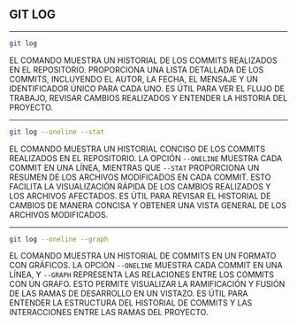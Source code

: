 ## GIT LOG

___
```bash
git log
```
EL COMANDO MUESTRA UN HISTORIAL DE LOS COMMITS REALIZADOS EN EL REPOSITORIO. PROPORCIONA UNA LISTA DETALLADA DE LOS COMMITS, INCLUYENDO EL AUTOR, LA FECHA, EL MENSAJE Y UN IDENTIFICADOR ÚNICO PARA CADA UNO. ES ÚTIL PARA VER EL FLUJO DE TRABAJO, REVISAR CAMBIOS REALIZADOS Y ENTENDER LA HISTORIA DEL PROYECTO.

___
```bash
git log --oneline --stat
```
EL COMANDO MUESTRA UN HISTORIAL CONCISO DE LOS COMMITS REALIZADOS EN EL REPOSITORIO. LA OPCIÓN `--ONELINE` MUESTRA CADA COMMIT EN UNA LÍNEA, MIENTRAS QUE `--STAT` PROPORCIONA UN RESUMEN DE LOS ARCHIVOS MODIFICADOS EN CADA COMMIT. ESTO FACILITA LA VISUALIZACIÓN RÁPIDA DE LOS CAMBIOS REALIZADOS Y LOS ARCHIVOS AFECTADOS. ES ÚTIL PARA REVISAR EL HISTORIAL DE CAMBIOS DE MANERA CONCISA Y OBTENER UNA VISTA GENERAL DE LOS ARCHIVOS MODIFICADOS.

___
```bash
git log --oneline --graph
```
EL COMANDO MUESTRA UN HISTORIAL DE COMMITS EN UN FORMATO CON GRÁFICOS. LA OPCIÓN `--ONELINE` MUESTRA CADA COMMIT EN UNA LÍNEA, Y `--GRAPH` REPRESENTA LAS RELACIONES ENTRE LOS COMMITS CON UN GRAFO. ESTO PERMITE VISUALIZAR LA RAMIFICACIÓN Y FUSIÓN DE LAS RAMAS DE DESARROLLO EN UN VISTAZO. ES ÚTIL PARA ENTENDER LA ESTRUCTURA DEL HISTORIAL DE COMMITS Y LAS INTERACCIONES ENTRE LAS RAMAS DEL PROYECTO.